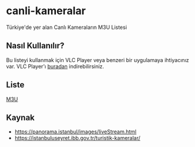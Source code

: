 # canli-kameralar

Türkiye'de yer alan Canlı Kameraların M3U Listesi

## Nasıl Kullanılır?

Bu listeyi kullanmak için VLC Player veya benzeri bir uygulamaya ihtiyacınız var. VLC Player'ı [buradan](https://www.videolan.org/vlc/) indirebilirsiniz.

## Liste

[M3U](./list.m3u)

## Kaynak

- https://panorama.istanbul/images/liveStream.html
- https://istanbuluseyret.ibb.gov.tr/turistik-kameralar/